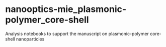 # nanooptics-mie_plasmonic-polymer_core-shell
Analysis notebooks to support the manuscript on plasmonic-polymer core-shell nanoparticles
